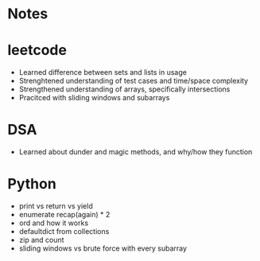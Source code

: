# Notes

# leetcode
- Learned difference between sets and lists in usage
- Strenghtened understanding of test cases and time/space complexity
- Strengthened understanding of arrays, specifically intersections
- Pracitced with sliding windows and subarrays

# DSA
- Learned about dunder and magic methods, and why/how they function


# Python
- print vs return vs yield
- enumerate recap(again) * 2
- ord and how it works
- defaultdict from collections
- zip and count
- sliding windows vs brute force with every subarray